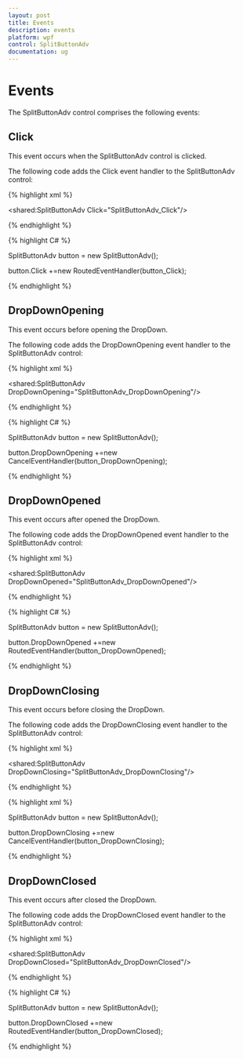 ```yaml
---
layout: post
title: Events
description: events
platform: wpf
control: SplitButtonAdv
documentation: ug
---
```


# Events

The SplitButtonAdv control comprises the following events:

## Click 

This event occurs when the SplitButtonAdv control is clicked.

The following code adds the Click event handler to the SplitButtonAdv control:


{% highlight xml %}

<shared:SplitButtonAdv Click="SplitButtonAdv_Click"/>

{% endhighlight %}

{% highlight C# %}

SplitButtonAdv button = new SplitButtonAdv();

button.Click +=new RoutedEventHandler(button_Click);

{% endhighlight %}

## DropDownOpening 

This event occurs before opening the DropDown.

The following code adds the DropDownOpening event handler to the SplitButtonAdv control:


{% highlight xml %}

<shared:SplitButtonAdv DropDownOpening="SplitButtonAdv_DropDownOpening"/>

{% endhighlight %}

{% highlight C# %}

SplitButtonAdv button = new SplitButtonAdv();

button.DropDownOpening +=new CancelEventHandler(button_DropDownOpening);

{% endhighlight %}

## DropDownOpened 

This event occurs after opened the DropDown. 

The following code adds the DropDownOpened event handler to the SplitButtonAdv control:



{% highlight xml %}

<shared:SplitButtonAdv DropDownOpened="SplitButtonAdv_DropDownOpened"/>

{% endhighlight %}

{% highlight C# %}

SplitButtonAdv button = new SplitButtonAdv();

button.DropDownOpened +=new RoutedEventHandler(button_DropDownOpened);

{% endhighlight %}

## DropDownClosing 

This event occurs before closing the DropDown.

The following code adds the DropDownClosing event handler to the SplitButtonAdv control:


{% highlight xml %}

<shared:SplitButtonAdv DropDownClosing="SplitButtonAdv_DropDownClosing"/>

{% endhighlight %}

{% highlight xml %}

SplitButtonAdv button = new SplitButtonAdv();

button.DropDownClosing +=new CancelEventHandler(button_DropDownClosing);

{% endhighlight %}

## DropDownClosed 

This event occurs after closed the DropDown.

The following code adds the DropDownClosed event handler to the SplitButtonAdv control:



{% highlight xml %}

<shared:SplitButtonAdv DropDownClosed="SplitButtonAdv_DropDownClosed"/>

{% endhighlight %}

{% highlight C# %}

SplitButtonAdv button = new SplitButtonAdv();

button.DropDownClosed +=new RoutedEventHandler(button_DropDownClosed);


{% endhighlight %}
